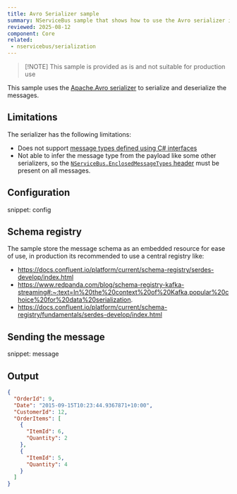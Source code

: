 ```yaml
---
title: Avro Serializer sample
summary: NServiceBus sample that shows how to use the Avro serializer in an endpoint
reviewed: 2025-08-12
component: Core
related:
 - nservicebus/serialization
---
```


> [!NOTE] This sample is provided as is and not suitable for production use

This sample uses the [Apache.Avro serializer](https://www.nuget.org/packages/apache.avro) to serialize and deserialize the messages.

## Limitations

The serializer has the following limitations:

- Does not support [message types defined using C# interfaces](/master/nservicebus/messaging/messages-as-interfaces.md)
- Not able to infer the message type from the payload like some other serializers, so the [`NServiceBus.EnclosedMessageTypes` header](/nservicebus/messaging/headers.md#serialization-headers-nservicebus-enclosedmessagetypes) must be present on all messages.

## Configuration

snippet: config

## Schema registry

The sample store the message schema as an embedded resource for ease of use, in production its recommended to use a central registry like:

- <https://docs.confluent.io/platform/current/schema-registry/serdes-develop/index.html>
- <https://www.redpanda.com/blog/schema-registry-kafka-streaming#:~:text=In%20the%20context%20of%20Kafka,popular%20choice%20for%20data%20serialization>.
- <https://docs.confluent.io/platform/current/schema-registry/fundamentals/serdes-develop/index.html>

## Sending the message

snippet: message

## Output

```json
{
  "OrderId": 9,
  "Date": "2015-09-15T10:23:44.9367871+10:00",
  "CustomerId": 12,
  "OrderItems": [
    {
      "ItemId": 6,
      "Quantity": 2
    },
    {
      "ItemId": 5,
      "Quantity": 4
    }
  ]
}
```
